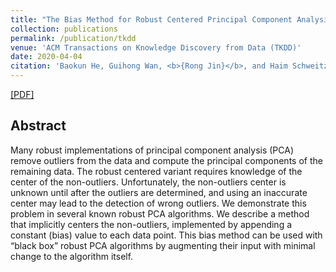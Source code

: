 ```yaml
---
title: "The Bias Method for Robust Centered Principal Component Analysis"
collection: publications
permalink: /publication/tkdd
venue: 'ACM Transactions on Knowledge Discovery from Data (TKDD)'
date: 2020-04-04
citation: 'Baokun He, Guihong Wan, <b>{Rong Jin}</b>, and Haim Schweitzer. <i>ACM Transactions on Knowledge Discovery from Data (TKDD).</i>.'
---
```

[[PDF]](https://rongjinutd.github.io/files/.pdf)
  
## Abstract
Many robust implementations of principal component analysis (PCA) remove outliers from the data and compute the principal
components of the remaining data. The robust centered variant requires knowledge of the center of the non-outliers. Unfortunately,
the non-outliers center is unknown until after the outliers are determined, and using an inaccurate center may lead to the detection of
wrong outliers. We demonstrate this problem in several known robust PCA algorithms. We describe a method that implicitly centers
the non-outliers, implemented by appending a constant (bias) value to each data point. This bias method can be used with “black box”
robust PCA algorithms by augmenting their input with minimal change to the algorithm itself.
